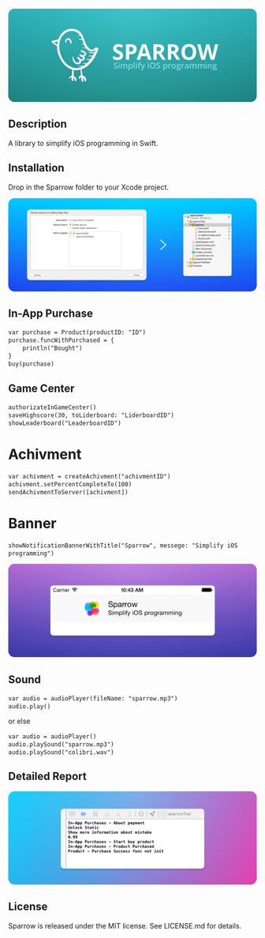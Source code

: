 ![](/Img/sparrow.png)

## Description
A library to simplify iOS programming in Swift.

## Installation
Drop in the Sparrow folder to your Xcode project.

![](/Img/installation.png)

## In-App Purchase

    var purchase = Product(productID: "ID")
    purchase.funcWithPurchased = {
        println("Bought")
    }
    buy(purchase)

## Game Center

    authorizateInGameCenter()
    saveHighscore(30, toLiderboard: "LiderboardID")
    showLeaderboard("LeaderboardID")

# Achivment

    var achivment = createAchivment("achivmentID")
    achivment.setPercentCompleteTo(100)
    sendAchivmentToServer([achivment])

# Banner

    showNotificationBannerWithTitle("Sparrow", messege: "Simplify iOS programming")

![](/Img/banner.png)

## Sound

    var audio = audioPlayer(fileName: "sparrow.mp3")
    audio.play()

or else

    var audio = audioPlayer()
    audio.playSound("sparrow.mp3")
    audio.playSound("colibri.wav")

## Detailed Report

![](/Img/log.png)

## License
Sparrow is released under the MIT license. See LICENSE.md for details.